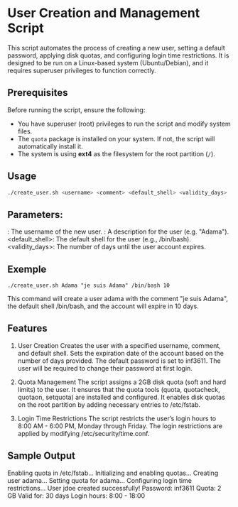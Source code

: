 # User Creation and Management Script

This script automates the process of creating a new user, setting a default password, applying disk quotas, and configuring login time restrictions. It is designed to be run on a Linux-based system (Ubuntu/Debian), and it requires superuser privileges to function correctly.

## Prerequisites

Before running the script, ensure the following:

- You have superuser (root) privileges to run the script and modify system files.
- The `quota` package is installed on your system. If not, the script will automatically install it.
- The system is using **ext4** as the filesystem for the root partition (`/`).

## Usage

```bash
./create_user.sh <username> <comment> <default_shell> <validity_days>

```

## Parameters:
<username>: The username of the new user.
<comment>: A description for the user (e.g. "Adama").
<default_shell>: The default shell for the user (e.g., /bin/bash).
<validity_days>: The number of days until the user account expires.

## Exemple
```./create_user.sh Adama "je suis Adama" /bin/bash 10```

This command will create a user adama with the comment "je suis Adama", the default shell /bin/bash, and the account will expire in 10 days.


## Features

1. User Creation
Creates the user with a specified username, comment, and default shell.
Sets the expiration date of the account based on the number of days provided.
The default password is set to inf3611. The user will be required to change their password at first login.

2. Quota Management
The script assigns a 2GB disk quota (soft and hard limits) to the user.
It ensures that the quota tools (quota, quotacheck, quotaon, setquota) are installed and configured.
It enables disk quotas on the root partition by adding necessary entries to /etc/fstab.

3. Login Time Restrictions
The script restricts the user’s login hours to 8:00 AM - 6:00 PM, Monday through Friday.
The login restrictions are applied by modifying /etc/security/time.conf.


## Sample Output

Enabling quota in /etc/fstab...
Initializing and enabling quotas...
Creating user adama...
Setting quota for adama...
Configuring login time restrictions...
User jdoe created successfully!
Password: inf3611
Quota: 2 GB
Valid for: 30 days
Login hours: 8:00 - 18:00

